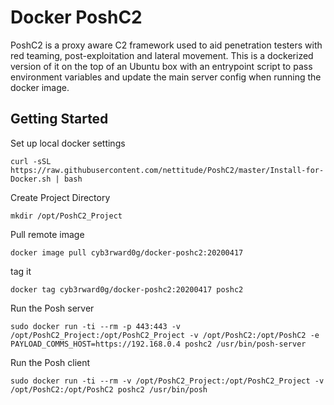# Docker PoshC2

PoshC2 is a proxy aware C2 framework used to aid penetration testers with red teaming, post-exploitation and lateral movement. This is a dockerized version of it on the top of an Ubuntu box with an entrypoint script to pass environment variables and update the main server config when running the docker image.

## Getting Started

Set up local docker settings

```
curl -sSL https://raw.githubusercontent.com/nettitude/PoshC2/master/Install-for-Docker.sh | bash
```

Create Project Directory

```
mkdir /opt/PoshC2_Project

```

Pull remote image

```
docker image pull cyb3rward0g/docker-poshc2:20200417
```

tag it

```
docker tag cyb3rward0g/docker-poshc2:20200417 poshc2
```

Run the Posh server

```
sudo docker run -ti --rm -p 443:443 -v /opt/PoshC2_Project:/opt/PoshC2_Project -v /opt/PoshC2:/opt/PoshC2 -e PAYLOAD_COMMS_HOST=https://192.168.0.4 poshc2 /usr/bin/posh-server
```

Run the Posh client

```
sudo docker run -ti --rm -v /opt/PoshC2_Project:/opt/PoshC2_Project -v /opt/PoshC2:/opt/PoshC2 poshc2 /usr/bin/posh
```
